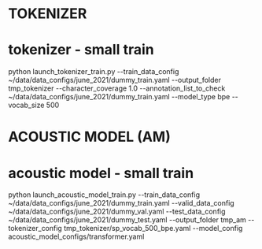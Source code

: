 # TOKENIZER
# tokenizer - small train
python launch_tokenizer_train.py --train_data_config ~/data/data_configs/june_2021/dummy_train.yaml --output_folder tmp_tokenizer  --character_coverage 1.0 --annotation_list_to_check ~/data/data_configs/june_2021/dummy_train.yaml --model_type bpe --vocab_size 500

# ACOUSTIC MODEL (AM)
# acoustic model - small train
python launch_acoustic_model_train.py --train_data_config ~/data/data_configs/june_2021/dummy_train.yaml --valid_data_config ~/data/data_configs/june_2021/dummy_val.yaml --test_data_config ~/data/data_configs/june_2021/dummy_test.yaml --output_folder tmp_am  --tokenizer_config tmp_tokenizer/sp_vocab_500_bpe.yaml --model_config acoustic_model_configs/transformer.yaml
